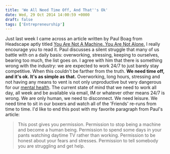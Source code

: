 ```yaml
---
title: 'We All Need Time Off, And That''s Ok'
date: Wed, 29 Oct 2014 14:00:59 +0000
draft: false
tags: ['Entrepreneurship']
---
```


Just last week I came across an article written by Paul Boag from Headscape aptly titled [You Are Not A Machine. You Are Not Alone.](http://www.smashingmagazine.com/2014/10/27/you-are-not-a-machine-you-are-not-alone/) I really encourage you to read it. Paul discusses a silent struggle that many of us battle with on a daily basis: overworking, stressing, keeping to ourselves, bearing too much, the list goes on. I agree with him that there is something wrong with the industry: we are expected to work 24/7 to just barely stay competitive. When this couldn't be farther from the truth. **We need time off, and it's ok. It's as simple as that.** Overworking, long hours, stressing and not having any means to vent is not only unproductive but very dangerous for our [mental health](http://geekmentalhelp.com). The current state of mind that we need to work all day, all week and be available via email, IM or whatever other means 24/7 is wrong. We are only human, we need to disconnect. We need leisure. We need time to sit in our boxers and watch all of the 'Friends' re-runs from time to time. I'd like to end this post with my favorite paragraph from Paul's article:

> This post gives you permission. Permission to stop being a machine and become a human being. Permission to spend some days in your pants watching daytime TV rather than working. Permission to be honest about your fears and stresses. Permission to tell somebody you are struggling and get help.